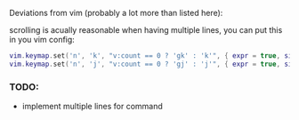 Deviations from vim (probably a lot more than listed here):

scrolling is acually reasonable when having multiple lines, you can put this in you vim config:
```lua 
vim.keymap.set('n', 'k', "v:count == 0 ? 'gk' : 'k'", { expr = true, silent = true })
vim.keymap.set('n', 'j', "v:count == 0 ? 'gj' : 'j'", { expr = true, silent = true })
```


### TODO:
- implement multiple lines for command
